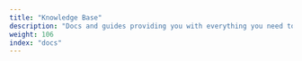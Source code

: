 ```yaml
---
title: "Knowledge Base"
description: "Docs and guides providing you with everything you need to know when it comes to creating and distributing applications with Replicated."
weight: 106
index: "docs"
---
```



